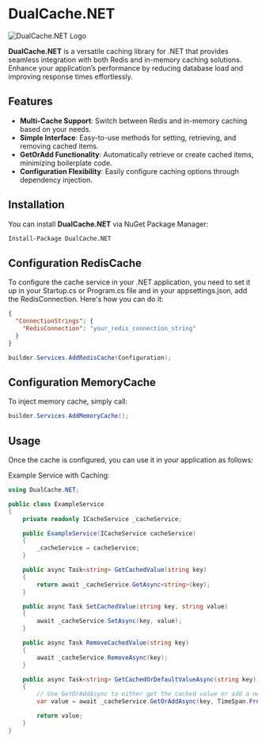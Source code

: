 # DualCache.NET

![DualCache.NET Logo](https://gulivera.net/DualCache.Net-90x90.png)

**DualCache.NET** is a versatile caching library for .NET that provides seamless integration with both Redis and in-memory caching solutions. Enhance your application’s performance by reducing database load and improving response times effortlessly.

## Features

- **Multi-Cache Support**: Switch between Redis and in-memory caching based on your needs.
- **Simple Interface**: Easy-to-use methods for setting, retrieving, and removing cached items.
- **GetOrAdd Functionality**: Automatically retrieve or create cached items, minimizing boilerplate code.
- **Configuration Flexibility**: Easily configure caching options through dependency injection.

## Installation

You can install **DualCache.NET** via NuGet Package Manager:

```bash
Install-Package DualCache.NET
```

## Configuration RedisCache
To configure the cache service in your .NET application, you need to set it up in your Startup.cs or Program.cs file and in your appsettings.json, add the RedisConnection. 
Here's how you can do it:
```json
{
  "ConnectionStrings": {
    "RedisConnection": "your_redis_connection_string"
  }
}
```
```csharp
builder.Services.AddRedisCache(Configuration);
```

## Configuration MemoryCache
To inject memory cache, simply call:
```csharp
builder.Services.AddMemoryCache();
```

## Usage
Once the cache is configured, you can use it in your application as follows:

Example Service with Caching:
```csharp
using DualCache.NET;

public class ExampleService
{
    private readonly ICacheService _cacheService;

    public ExampleService(ICacheService cacheService)
    {
        _cacheService = cacheService;
    }

    public async Task<string> GetCachedValue(string key)
    {
        return await _cacheService.GetAsync<string>(key);
    }

    public async Task SetCachedValue(string key, string value)
    {
        await _cacheService.SetAsync(key, value);
    }

    public async Task RemoveCachedValue(string key)
    {
        await _cacheService.RemoveAsync(key);
    }

    public async Task<string> GetCachedOrDefaultValueAsync(string key)
    {
        // Use GetOrAddAsync to either get the cached value or add a new one if it doesn't exist
        var value = await _cacheService.GetOrAddAsync(key, TimeSpan.FromMinutes(15));  // Set cache expiration to 15 minutes

        return value;
    }
}
```
